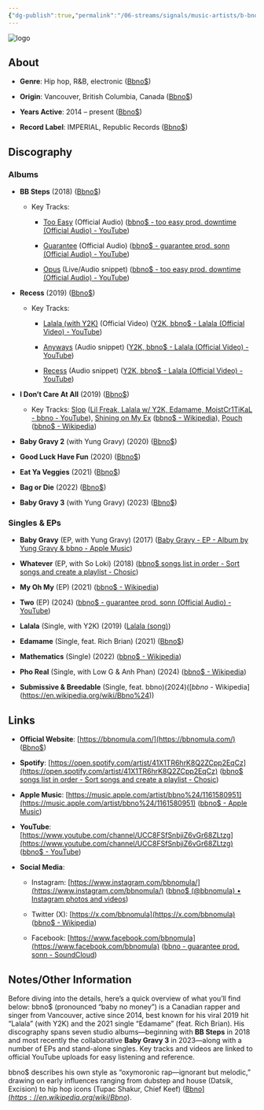 ```yaml
---
{"dg-publish":true,"permalink":"/06-streams/signals/music-artists/b-bno/","tags":["#MusicArtist"],"noteIcon":"","created":"2025-08-28T23:54:14.413+02:00","updated":"2025-04-28T17:20:53.779+02:00"}
---
```



<img src="/img/MALOGO/BBnos.png" alt="logo" class="round-img round-img-200">

## About

- **Genre**: Hip hop, R&B, electronic ([Bbno$](https://en.wikipedia.org/wiki/Bbno%24?utm_source=chatgpt.com))
    
- **Origin**: Vancouver, British Columbia, Canada ([Bbno$](https://en.wikipedia.org/wiki/Bbno%24?utm_source=chatgpt.com))
    
- **Years Active**: 2014 – present ([Bbno$](https://en.wikipedia.org/wiki/Bbno%24?utm_source=chatgpt.com))
    
- **Record Label**: IMPERIAL, Republic Records ([Bbno$](https://en.wikipedia.org/wiki/Bbno%24?utm_source=chatgpt.com))
    

## Discography

### Albums

- **BB Steps** (2018) ([Bbno$](https://en.wikipedia.org/wiki/Bbno%24?utm_source=chatgpt.com))
    
    - Key Tracks:
        
        - [Too Easy](https://www.youtube.com/watch?v=yu9ISE4e9-Q) (Official Audio) ([bbno$ - too easy prod. downtime (Official Audio) - YouTube](https://www.youtube.com/watch?v=yu9ISE4e9-Q&utm_source=chatgpt.com))
            
        - [Guarantee](https://www.youtube.com/watch?v=9V8JxNGobHI) (Official Audio) ([bbno$ - guarantee prod. sonn (Official Audio) - YouTube](https://www.youtube.com/watch?v=9V8JxNGobHI&utm_source=chatgpt.com))
            
        - [Opus](https://www.youtube.com/watch?v=yu9ISE4e9-Q&t=120s) (Live/Audio snippet) ([bbno$ - too easy prod. downtime (Official Audio) - YouTube](https://www.youtube.com/watch?v=yu9ISE4e9-Q&utm_source=chatgpt.com))
            
- **Recess** (2019) ([Bbno$](https://en.wikipedia.org/wiki/Bbno%24?utm_source=chatgpt.com))
    
    - Key Tracks:
        
        - [Lalala (with Y2K)](https://www.youtube.com/watch?v=N2Y2vQ-1m7M) (Official Video) ([Y2K, bbno$ - Lalala (Official Video) - YouTube](https://www.youtube.com/watch?v=N2Y2vQ-1m7M&utm_source=chatgpt.com))
            
        - [Anyways](https://www.youtube.com/watch?v=N2Y2vQ-1m7M&t=90s) (Audio snippet) ([Y2K, bbno$ - Lalala (Official Video) - YouTube](https://www.youtube.com/watch?v=N2Y2vQ-1m7M&utm_source=chatgpt.com))
            
        - [Recess](https://www.youtube.com/watch?v=N2Y2vQ-1m7M&t=30s) (Audio snippet) ([Y2K, bbno$ - Lalala (Official Video) - YouTube](https://www.youtube.com/watch?v=N2Y2vQ-1m7M&utm_source=chatgpt.com))
            
- **I Don’t Care At All** (2019) ([Bbno$](https://en.wikipedia.org/wiki/Bbno%24?utm_source=chatgpt.com))
    
    - Key Tracks: [Slop](https://music.youtube.com/watch?v=uZqVMLhBgnw) ([Lil Freak, Lalala w/ Y2K, Edamame, MoistCr1TiKaL - bbno - YouTube](https://www.youtube.com/watch?pp=0gcJCdgAo7VqN5tD&v=uZqVMLhBgnw&utm_source=chatgpt.com)), [Shining on My Ex](https://music.apple.com/us/album/shining-on-my-ex-single/1484172440) ([bbno$ - Wikipedia](https://en.wikipedia.org/wiki/Bbno%24)), [Pouch](https://music.apple.com/us/album/pouch-single/1484172439) ([bbno$ - Wikipedia](https://en.wikipedia.org/wiki/Bbno%24))
        
- **Baby Gravy 2** (with Yung Gravy) (2020) ([Bbno$](https://en.wikipedia.org/wiki/Bbno%24?utm_source=chatgpt.com))
    
- **Good Luck Have Fun** (2020) ([Bbno$](https://en.wikipedia.org/wiki/Bbno%24?utm_source=chatgpt.com))
    
- **Eat Ya Veggies** (2021) ([Bbno$](https://en.wikipedia.org/wiki/Bbno%24?utm_source=chatgpt.com))
    
- **Bag or Die** (2022) ([Bbno$](https://en.wikipedia.org/wiki/Bbno%24?utm_source=chatgpt.com))
    
- **Baby Gravy 3** (with Yung Gravy) (2023) ([Bbno$](https://en.wikipedia.org/wiki/Bbno%24?utm_source=chatgpt.com))
    

### Singles & EPs

- **Baby Gravy** (EP, with Yung Gravy) (2017) ([Baby Gravy - EP - Album by Yung Gravy & bbno - Apple Music](https://music.apple.com/nz/album/baby-gravy-ep/1292505805?utm_source=chatgpt.com))
    
- **Whatever** (EP, with So Loki) (2018) ([bbno$ songs list in order - Sort songs and create a playlist - Chosic](https://www.chosic.com/artist/bbno/41X1TR6hrK8Q2ZCpp2EqCz/?utm_source=chatgpt.com))
    
- **My Oh My** (EP) (2021) ([bbno$ - Wikipedia](https://en.wikipedia.org/wiki/Bbno%24))
    
- **Two** (EP) (2024) ([bbno$ - guarantee prod. sonn (Official Audio) - YouTube](https://www.youtube.com/watch?v=9V8JxNGobHI&utm_source=chatgpt.com))
    
- **Lalala** (Single, with Y2K) (2019) ([Lalala (song)](https://en.wikipedia.org/wiki/Lalala_%28song%29?utm_source=chatgpt.com))
    
- **Edamame** (Single, feat. Rich Brian) (2021) ([Bbno$](https://en.wikipedia.org/wiki/Bbno%24?utm_source=chatgpt.com))
    
- **Mathematics** (Single) (2022) ([bbno$ - Wikipedia](https://en.wikipedia.org/wiki/Bbno%24))
    
- **Pho Real** (Single, with Low G & Anh Phan) (2024) ([bbno$ - Wikipedia](https://en.wikipedia.org/wiki/Bbno%24))
    
- **Submissive & Breedable** (Single, feat. bbno$) (2024) ([bbno$ - Wikipedia](https://en.wikipedia.org/wiki/Bbno%24))
    

## Links

- **Official Website**: [https://bbnomula.com/](https://bbnomula.com/) ([Bbno$](https://en.wikipedia.org/wiki/Bbno%24?utm_source=chatgpt.com))
    
- **Spotify**: [https://open.spotify.com/artist/41X1TR6hrK8Q2ZCpp2EqCz](https://open.spotify.com/artist/41X1TR6hrK8Q2ZCpp2EqCz) ([bbno$ songs list in order - Sort songs and create a playlist - Chosic](https://www.chosic.com/artist/bbno/41X1TR6hrK8Q2ZCpp2EqCz/?utm_source=chatgpt.com))
    
- **Apple Music**: [https://music.apple.com/artist/bbno%24/1161580951](https://music.apple.com/artist/bbno%24/1161580951) ([‎bbno$ - Apple Music](https://music.apple.com/bb/artist/bbno%24/1161580951?utm_source=chatgpt.com))
    
- **YouTube**: [https://www.youtube.com/channel/UCC8FSfSnbjiZ6vGr68ZLtzg](https://www.youtube.com/channel/UCC8FSfSnbjiZ6vGr68ZLtzg) ([bbno$ - YouTube](https://www.youtube.com/channel/UCC8FSfSnbjiZ6vGr68ZLtzg?utm_source=chatgpt.com))
    
- **Social Media**:
    
    - Instagram: [https://www.instagram.com/bbnomula/](https://www.instagram.com/bbnomula/) ([bbno$ (@bbnomula) • Instagram photos and videos](https://www.instagram.com/bbnomula/?hl=en&utm_source=chatgpt.com))
        
    - Twitter (X): [https://x.com/bbnomula](https://x.com/bbnomula) ([bbno$ - Wikipedia](https://en.wikipedia.org/wiki/Bbno%24))
        
    - Facebook: [https://www.facebook.com/bbnomula](https://www.facebook.com/bbnomula) ([bbno - guarantee prod. sonn - SoundCloud](https://soundcloud.com/bbnomula/gauranetee?in=silverwolfgamer%2Fsets%2Fbbnos&utm_source=chatgpt.com))
        

## Notes/Other Information

Before diving into the details, here’s a quick overview of what you’ll find below: bbno$ (pronounced “baby no money”) is a Canadian rapper and singer from Vancouver, active since 2014, best known for his viral 2019 hit “Lalala” (with Y2K) and the 2021 single “Edamame” (feat. Rich Brian). His discography spans seven studio albums—beginning with **BB Steps** in 2018 and most recently the collaborative **Baby Gravy 3** in 2023—along with a number of EPs and stand-alone singles. Key tracks and videos are linked to official YouTube uploads for easy listening and reference.

bbno$ describes his own style as “oxymoronic rap—ignorant but melodic,” drawing on early influences ranging from dubstep and house (Datsik, Excision) to hip hop icons (Tupac Shakur, Chief Keef) ([Bbno$](https://en.wikipedia.org/wiki/Bbno%24?utm_source=chatgpt.com)). He initially built an international following via SoundCloud and a breakout team-up with Y2K for “Lalala,” leveraging viral marketing on Tinder and TikTok ([Lalala (song)](https://en.wikipedia.org/wiki/Lalala_%28song%29?utm_source=chatgpt.com)). In 2025, he received a Juno Award for Fan Choice ([Bbno$](https://en.wikipedia.org/wiki/Bbno%24?utm_source=chatgpt.com)).